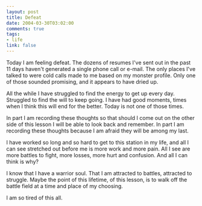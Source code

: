 ```yaml
--- 
layout: post
title: Defeat
date: 2004-03-30T03:02:00
comments: true
tags:
- life
link: false
---
```

Today I am feeling defeat. The dozens of resumes I've sent out in the past 11 days haven't generated a single phone call or e-mail. The only places I've talked to were cold calls made to me based on my monster profile. Only one of those sounded promising, and it appears to have dried up.

All the while I have struggled to find the energy to get up every day. Struggled to find the will to keep going. I have had good moments, times when I think this will end for the better. Today is not one of those times.

In part I am recording these thoughts so that should I come out on the other side of this lesson I will be able to look back and remember. In part I am recording these thoughts because I am afraid they will be among my last.

I have worked so long and so hard to get to this station in my life, and all I can see stretched out before me is more work and more pain. All I see are more battles to fight, more losses, more hurt and confusion. And all I can think is why?

I know that I have a warrior soul. That I am attracted to battles, attracted to struggle. Maybe the point of this lifetime, of this lesson, is to walk off the battle field at a time and place of my choosing.

I am so tired of this all.
